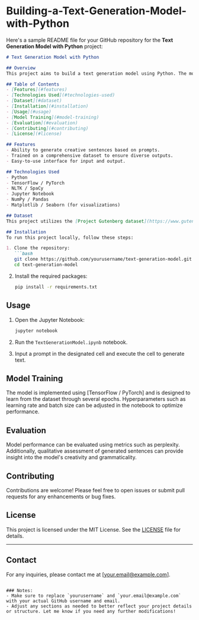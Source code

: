 # Building-a-Text-Generation-Model-with-Python
Here's a sample README file for your GitHub repository for the **Text Generation Model with Python** project:

```markdown
# Text Generation Model with Python

## Overview
This project aims to build a text generation model using Python. The model is capable of generating creative and grammatically correct sentences based on an input prompt. It leverages natural language processing techniques and deep learning algorithms to produce coherent text.

## Table of Contents
- [Features](#features)
- [Technologies Used](#technologies-used)
- [Dataset](#dataset)
- [Installation](#installation)
- [Usage](#usage)
- [Model Training](#model-training)
- [Evaluation](#evaluation)
- [Contributing](#contributing)
- [License](#license)

## Features
- Ability to generate creative sentences based on prompts.
- Trained on a comprehensive dataset to ensure diverse outputs.
- Easy-to-use interface for input and output.

## Technologies Used
- Python
- TensorFlow / PyTorch
- NLTK / SpaCy
- Jupyter Notebook
- NumPy / Pandas
- Matplotlib / Seaborn (for visualizations)

## Dataset
This project utilizes the [Project Gutenberg dataset](https://www.gutenberg.org/) as the primary source of text data. The dataset includes a wide range of literary works, making it ideal for training a generative text model.

## Installation
To run this project locally, follow these steps:

1. Clone the repository:
   ```bash
   git clone https://github.com/yourusername/text-generation-model.git
   cd text-generation-model
   ```

2. Install the required packages:
   ```bash
   pip install -r requirements.txt
   ```

## Usage
1. Open the Jupyter Notebook:
   ```bash
   jupyter notebook
   ```

2. Run the `TextGenerationModel.ipynb` notebook.
3. Input a prompt in the designated cell and execute the cell to generate text.

## Model Training
The model is implemented using [TensorFlow / PyTorch] and is designed to learn from the dataset through several epochs. Hyperparameters such as learning rate and batch size can be adjusted in the notebook to optimize performance.

## Evaluation
Model performance can be evaluated using metrics such as perplexity. Additionally, qualitative assessment of generated sentences can provide insight into the model's creativity and grammaticality.

## Contributing
Contributions are welcome! Please feel free to open issues or submit pull requests for any enhancements or bug fixes.

## License
This project is licensed under the MIT License. See the [LICENSE](LICENSE) file for details.

---

## Contact
For any inquiries, please contact me at [your.email@example.com].

```

### Notes:
- Make sure to replace `yourusername` and `your.email@example.com` with your actual GitHub username and email.
- Adjust any sections as needed to better reflect your project details or structure. Let me know if you need any further modifications!
